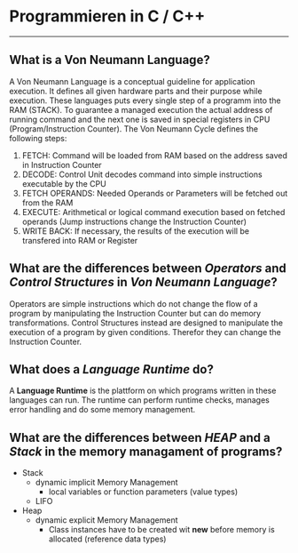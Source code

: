 # Programmieren in C / C++
----------------------------

## What is a Von Neumann Language?

A Von Neumann Language is a conceptual guideline for application execution. It defines all given hardware parts and their purpose while execution. These languages puts every single step of a programm into the RAM (STACK). To guarantee a managed execution the actual address of running command and the next one is saved in special registers in CPU (Program/Instruction Counter). The Von Neumann Cycle defines the following steps:

1. FETCH: Command will be loaded from RAM based on the address saved in Instruction Counter
2. DECODE: Control Unit decodes command into simple instructions executable by the CPU
3. FETCH OPERANDS: Needed Operands or Parameters will be fetched out from the RAM
4. EXECUTE: Arithmetical or logical command execution based on fetched operands (Jump instructions change the Instruction Counter)
5. WRITE BACK: If necessary, the results of the execution will be transfered into RAM or Register

## What are the differences between *Operators* and *Control Structures* in *Von Neumann Language*?

Operators are simple instructions which do not change the flow of a program by manipulating the Instruction Counter but can do memory transformations. Control Structures instead are designed to manipulate the execution of a program by given conditions. Therefor they can change the Instruction Counter.

## What does a *Language Runtime* do?

A **Language Runtime** is the plattform on which programs written in these languages can run. The runtime can perform runtime checks, manages error handling and do some memory management.

## What are the differences between *HEAP* and a *Stack* in the memory managament of programs?

* Stack
  * dynamic implicit Memory Management
    * local variables or function parameters (value types)
  * LIFO
* Heap
  * dynamic explicit Memory Management 
    * Class instances have to be created wit **new** before memory is allocated (reference data types)



